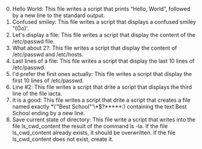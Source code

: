 0. Hello World: This file writes a script that prints “Hello, World”, followed by a new line to the standard output.
1. Confused smiley: This file writes a script that displays a confused smiley "(Ôo)'.
2. Let's display a file: This file writes a script that display the content of the /etc/passwd file.
3. What about 2?: This file writes a script that display the content of /etc/passwd and /etc/hosts.
4. Last lines of a file: This file writes a script that display the last 10 lines of /etc/passwd.
5. I'd prefer the first ones actually: This file writes a script that display the first 10 lines of /etc/passwd.
6. Line #2: This file writes a script that drite a script that displays the third line of the file iacta.
7. It is a good: This file writes a script that drite a script that creates a file named exactly \*\\'"Best School"\'\\*$\?\*\*\*\*\*:) containing the text Best School ending by a new line.
8. Save current state of directory: This file write a script that writes into the file ls_cwd_content the result of the command ls -la. If the file ls_cwd_content already exists, it should be overwritten. If the file ls_cwd_content does not exist, create it.
